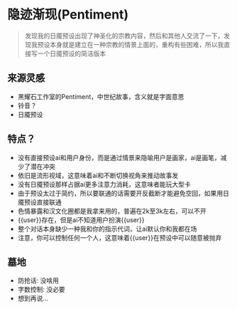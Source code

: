 # 隐迹渐现(Pentiment)
> 发现我的日魇预设出现了神圣化的宗教内容，然后和其他人交流了一下，发现我预设本身就是建立在一种宗教的情景上面的，重构有些困难，所以我直接写一个日魇预设的简洁版本

## 来源灵感
- 黑耀石工作室的Pentiment，中世纪故事，含义就是字面意思
- 铃音？
- 日魇预设
## 特点？
- 没有直接预设ai和用户身份，而是通过情景来隐喻用户是画家，ai是画笔，减少了潜在冲突
- 依旧是流形视域，这意味着ai和不断切换视角来推动故事发
- 没有日魇预设那样占据ai更多注意力消耗，这意味者能玩大型卡
- 由于预设太过于简约，所以要联通的话需要开反截断才能避免空回，如果用日魇预设直接联通
- 色情暴露和汉文化圈都是我拿来用的，普遍在2k至3k左右，可以不开
- {{user}}存在，但是ai不知道用户扮演{{user}}
- 整个对话本身缺少一种我和你的指示代词，让ai默认你和我都在场
- 注意，你可以控制任何一个人，这意味着{{user}}在预设中可以随意被抛弃
## 墓地
- 防抢话: 没啥用
- 字数控制: 没必要
- 想到再说...